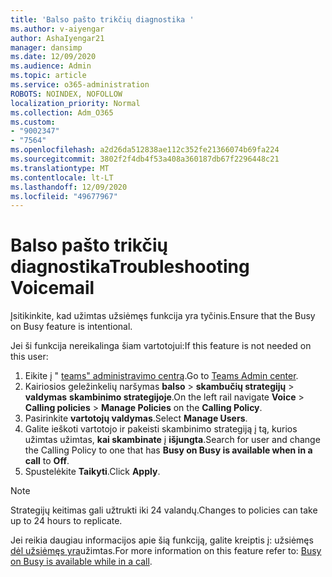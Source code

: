 ```yaml
---
title: 'Balso pašto trikčių diagnostika '
ms.author: v-aiyengar
author: AshaIyengar21
manager: dansimp
ms.date: 12/09/2020
ms.audience: Admin
ms.topic: article
ms.service: o365-administration
ROBOTS: NOINDEX, NOFOLLOW
localization_priority: Normal
ms.collection: Adm_O365
ms.custom:
- "9002347"
- "7564"
ms.openlocfilehash: a2d26da512838ae112c352fe21366074b69fa224
ms.sourcegitcommit: 3802f2f4db4f53a408a360187db67f2296448c21
ms.translationtype: MT
ms.contentlocale: lt-LT
ms.lasthandoff: 12/09/2020
ms.locfileid: "49677967"
---
```

# <a name="troubleshooting-voicemail"></a><span data-ttu-id="e2b14-102">Balso pašto trikčių diagnostika</span><span class="sxs-lookup"><span data-stu-id="e2b14-102">Troubleshooting Voicemail</span></span>

<span data-ttu-id="e2b14-103">Įsitikinkite, kad užimtas užsiėmęs funkcija yra tyčinis.</span><span class="sxs-lookup"><span data-stu-id="e2b14-103">Ensure that the Busy on Busy feature is intentional.</span></span>

<span data-ttu-id="e2b14-104">Jei ši funkcija nereikalinga šiam vartotojui:</span><span class="sxs-lookup"><span data-stu-id="e2b14-104">If this feature is not needed on this user:</span></span>

1. <span data-ttu-id="e2b14-105">Eikite į " [teams" administravimo centrą](https://admin.teams.microsoft.com/policies/calling).</span><span class="sxs-lookup"><span data-stu-id="e2b14-105">Go to [Teams Admin center](https://admin.teams.microsoft.com/policies/calling).</span></span>
1. <span data-ttu-id="e2b14-106">Kairiosios geležinkelių naršymas **balso**  >  **skambučių strategijų**  >  **valdymas** **skambinimo strategijoje**.</span><span class="sxs-lookup"><span data-stu-id="e2b14-106">On the left rail navigate **Voice** > **Calling policies** > **Manage Policies** on the **Calling Policy**.</span></span>
1. <span data-ttu-id="e2b14-107">Pasirinkite **vartotojų valdymas**.</span><span class="sxs-lookup"><span data-stu-id="e2b14-107">Select **Manage Users**.</span></span>
1. <span data-ttu-id="e2b14-108">Galite ieškoti vartotojo ir pakeisti skambinimo strategiją į tą, kurios užimtas užimtas, **kai skambinate** į **išjungta**.</span><span class="sxs-lookup"><span data-stu-id="e2b14-108">Search for user and change the Calling Policy to one that has **Busy on Busy is available when in a call** to **Off**.</span></span>
1. <span data-ttu-id="e2b14-109">Spustelėkite **Taikyti**.</span><span class="sxs-lookup"><span data-stu-id="e2b14-109">Click **Apply**.</span></span>
> [!NOTE]
> <span data-ttu-id="e2b14-110">Strategijų keitimas gali užtrukti iki 24 valandų.</span><span class="sxs-lookup"><span data-stu-id="e2b14-110">Changes to policies can take up to 24 hours to replicate.</span></span>

<span data-ttu-id="e2b14-111">Jei reikia daugiau informacijos apie šią funkciją, galite kreiptis į: užsiėmęs [dėl užsiėmęs yra](https://docs.microsoft.com/microsoftteams/teams-calling-policy#busy-on-busy-is-available-while-in-a-call)užimtas.</span><span class="sxs-lookup"><span data-stu-id="e2b14-111">For more information on this feature refer to: [Busy on Busy is available while in a call](https://docs.microsoft.com/microsoftteams/teams-calling-policy#busy-on-busy-is-available-while-in-a-call).</span></span>
